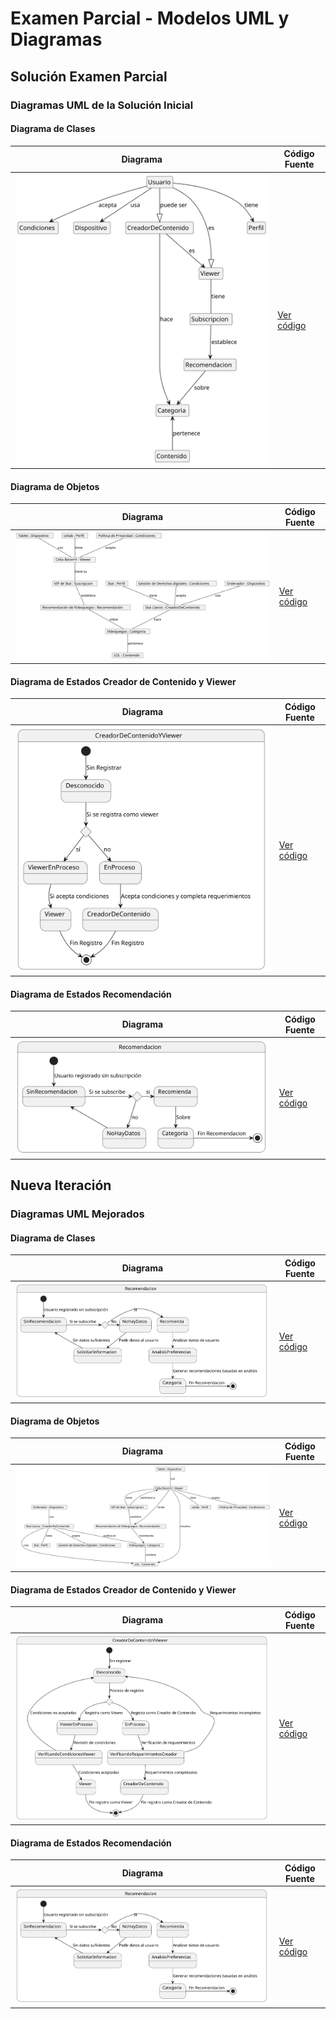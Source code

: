 # Examen Parcial - Modelos UML y Diagramas

## Solución Examen Parcial

### **Diagramas UML de la Solución Inicial**

#### Diagrama de Clases
| Diagrama | Código Fuente |
|----------|---------------|
| ![Diagrama de Clases](https://raw.githubusercontent.com/Ingenieria-Informatica-UNEATLANTICO/app-actividad-post-parcial-celiabecerril/2d88ddadcd83cd53773a098fb26c2f409fb82e4e/images/DiagramaClases.svg) | [Ver código](https://github.com/Ingenieria-Informatica-UNEATLANTICO/app-actividad-post-parcial-celiabecerril/blob/main/modelosUML/MdD1-Ddc.puml) |

#### Diagrama de Objetos
| Diagrama | Código Fuente |
|----------|---------------|
| ![Diagrama de Objetos](https://raw.githubusercontent.com/Ingenieria-Informatica-UNEATLANTICO/app-actividad-post-parcial-celiabecerril/2d88ddadcd83cd53773a098fb26c2f409fb82e4e/images/DiagramaObjetos.svg) | [Ver código](modelosUML/MdD1-DdO.puml) |

#### Diagrama de Estados Creador de Contenido y Viewer
| Diagrama | Código Fuente |
|----------|---------------|
| ![Diagrama de Estados Creador de Contenido y Viewer](https://raw.githubusercontent.com/Ingenieria-Informatica-UNEATLANTICO/app-actividad-post-parcial-celiabecerril/2d88ddadcd83cd53773a098fb26c2f409fb82e4e/images/DiagramaEstadosCreador.svg) | [Ver código](modelosUML/MdD1-DdE-CreadorContenidoViewer.puml) |

#### Diagrama de Estados Recomendación
| Diagrama | Código Fuente |
|----------|---------------|
| ![Diagrama de Estados Recomendación](https://raw.githubusercontent.com/Ingenieria-Informatica-UNEATLANTICO/app-actividad-post-parcial-celiabecerril/2d88ddadcd83cd53773a098fb26c2f409fb82e4e/images/DiagramaEstados-Recomendacion1.svg) | [Ver código](modelosUML/MdD1-DdE-Recomendacion.puml) |

## Nueva Iteración

### **Diagramas UML Mejorados**

#### Diagrama de Clases
| Diagrama | Código Fuente |
|----------|---------------|
| ![Diagrama de Clases](https://raw.githubusercontent.com/Ingenieria-Informatica-UNEATLANTICO/app-actividad-post-parcial-celiabecerril/2d88ddadcd83cd53773a098fb26c2f409fb82e4e/images/DiagramaEstadosRecomendacion2.svg) | [Ver código](modelosUML/MdD2-DdC.puml) |

#### Diagrama de Objetos
| Diagrama | Código Fuente |
|----------|---------------|
| ![Diagrama de Objetos](https://raw.githubusercontent.com/Ingenieria-Informatica-UNEATLANTICO/app-actividad-post-parcial-celiabecerril/2d88ddadcd83cd53773a098fb26c2f409fb82e4e/images/DiagramaObjetos2.svg) | [Ver código](modelosUML/MdD2-DdO.puml) |

#### Diagrama de Estados Creador de Contenido y Viewer
| Diagrama | Código Fuente |
|----------|---------------|
| ![Diagrama de Estados Creador de Contenido y Viewer](https://raw.githubusercontent.com/Ingenieria-Informatica-UNEATLANTICO/app-actividad-post-parcial-celiabecerril/2d88ddadcd83cd53773a098fb26c2f409fb82e4e/images/DiagramaEstadosCreadoryViewer2.svg) | [Ver código](modelosUML/MdD2-DdE-CreadoryViewer.puml) |

#### Diagrama de Estados Recomendación
| Diagrama | Código Fuente |
|----------|---------------|
| ![Diagrama de Estados Recomendación](https://raw.githubusercontent.com/Ingenieria-Informatica-UNEATLANTICO/app-actividad-post-parcial-celiabecerril/2d88ddadcd83cd53773a098fb26c2f409fb82e4e/images/DiagramaEstadosRecomendacion2.svg) | [Ver código](modelosUML/MdD2-DdE-Recomendacion.puml) |

